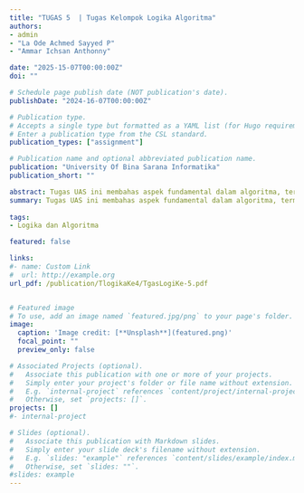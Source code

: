 ```yaml
---
title: "TUGAS 5  | Tugas Kelompok Logika Algoritma"
authors:
- admin
- "La Ode Achmed Sayyed P"
- "Ammar Ichsan Anthonny"

date: "2025-15-07T00:00:00Z"
doi: ""

# Schedule page publish date (NOT publication's date).
publishDate: "2024-16-07T00:00:00Z"

# Publication type.
# Accepts a single type but formatted as a YAML list (for Hugo requirements).
# Enter a publication type from the CSL standard.
publication_types: ["assignment"]

# Publication name and optional abbreviated publication name.
publication: "University Of Bina Sarana Informatika"
publication_short: ""

abstract: Tugas UAS ini membahas aspek fundamental dalam algoritma, termasuk tahapan penyelesaian masalah, teknik pengurutan dan pencarian, serta konsep dasar yang mendasarinya. Fokus utama kajian ini adalah penerapan algoritma dalam menyelesaikan masalah di bidang teknologi informasi dan pemrograman. Metode sorting dan searching seperti Bubble Sort, Selection Sort, Binary Search, dan Linear Search dianalisis dari segi efektivitas dan efisiensi.   Selain itu, kompleksitas waktu dan ruang dibahas sebagai kriteria penting dalam pemilihan algoritma yang tepat. Kajian ini juga mengeksplorasi aspek rekursif dan teknik optimasi, serta aplikasi algoritma pada masalah nyata. Hasilnya diharapkan memberikan pemahaman mendalam tentang implementasi algoritma dan panduan dalam pengembangan solusi teknologi yang lebih efisien.
summary: Tugas UAS ini membahas aspek fundamental dalam algoritma, termasuk tahapan penyelesaian masalah, teknik pengurutan dan pencarian, serta konsep dasar yang mendasarinya. Fokus utama kajian ini adalah penerapan algoritma dalam menyelesaikan masalah di bidang teknologi informasi dan pemrograman. Metode sorting dan searching seperti Bubble Sort, Selection Sort, Binary Search, dan Linear Search dianalisis dari segi efektivitas dan efisiensi. Selain itu, kompleksitas waktu dan ruang dibahas sebagai kriteria penting dalam pemilihan algoritma yang tepat. Kajian ini juga mengeksplorasi aspek rekursif dan teknik optimasi, serta aplikasi algoritma pada masalah nyata. Hasilnya diharapkan memberikan pemahaman mendalam tentang implementasi algoritma dan panduan dalam pengembangan solusi teknologi yang lebih efisien.
  
tags:
- Logika dan Algoritma 

featured: false

links:
#- name: Custom Link
#  url: http://example.org
url_pdf: /publication/TlogikaKe4/TgasLogiKe-5.pdf


# Featured image
# To use, add an image named `featured.jpg/png` to your page's folder. 
image:
  caption: 'Image credit: [**Unsplash**](featured.png)'
  focal_point: ""
  preview_only: false

# Associated Projects (optional).
#   Associate this publication with one or more of your projects.
#   Simply enter your project's folder or file name without extension.
#   E.g. `internal-project` references `content/project/internal-project/index.md`.
#   Otherwise, set `projects: []`.
projects: []
#- internal-project

# Slides (optional).
#   Associate this publication with Markdown slides.
#   Simply enter your slide deck's filename without extension.
#   E.g. `slides: "example"` references `content/slides/example/index.md`.
#   Otherwise, set `slides: ""`.
#slides: example
---
```


